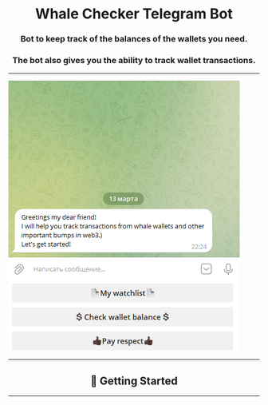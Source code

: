 <h1 align="center">Whale Checker Telegram Bot</h1>

<h3 align="center"><b>Bot to keep track of the balances of the wallets you need.</b></h3>
<h3 align="center"><b>The bot also gives you the ability to track wallet transactions.</b></h3>

____
<img src="https://github.com/CyrillLermontov/whale-checker-bot/blob/main/image.png" align="center">

____

<h2 align="center">🚀 Getting Started</h2>

____
